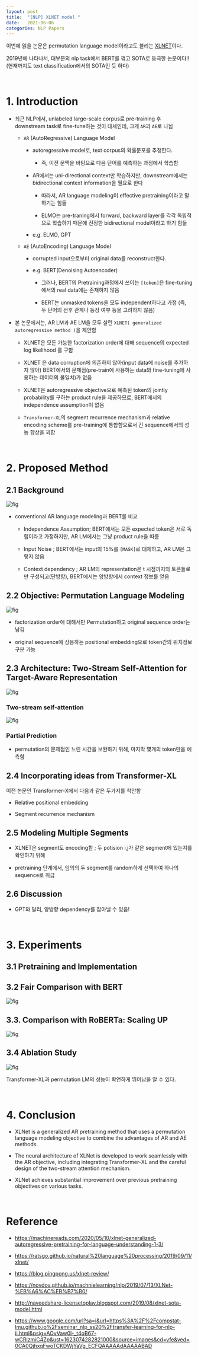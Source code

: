 ```yaml
---
layout: post
title:  "[NLP] XLNET model "
date:   2021-06-06
categories: NLP Papers
---
```



이번에 읽을 논문은 permutation language model이라고도 불리는 [XLNET](https://arxiv.org/abs/1906.08237)이다.

2019년에 나타나서, 대부분의 nlp task에서 BERT를 꺾고 SOTA로 등극한 논문이다!! (현재까지도 text classification에서의 SOTA인 듯 하다)

<br>

# 1. Introduction

- 최근 NLP에서, unlabeled large-scale corpus로 pre-training 후 downstream task로 fine-tune하는 것이 대세인데, 크게 `AR`과 `AE`로 나뉨
    - `AR` (AutoRegressive) Language Model

        - autoregressive model로, text corpus의 확률분포를 추정한다.

            - 즉, 이전 문맥을 바탕으로 다음 단어를 예측하는 과정에서 학습함

        - AR에서는 uni-directional context만 학습하지만, downstream에서는 bidirectional context information을 필요로 한다

            - 따라서, AR language modeling이 effective pretraining이라고 말하기는 힘듦

            - ELMO는 pre-traning에서  forward, backward layer를 각각 독립적으로 학습하기 때문에 진정한 bidirectional model이라고 하기 힘듦

        - e.g. ELMO, GPT

    - `AE` (AutoEncoding) Language Model

        - corrupted input으로부터 original data를 reconstruct한다.

        - e.g. BERT(Denoising Autoencoder)

          - 그러나, BERT의 Pretraining과정에서 쓰이는 `[token]`은 fine-tuning에서의 real data에는 존재하지 않음

          - BERT는 unmasked tokens을 모두 independent하다고 가정 (즉, 두 단어의 선후 관계나 등장 여부 등을 고려하지 않음)


- 본 논문에서는, AR LM과 AE LM을 모두 살린 `XLNET( generalized autoregressive method )`을 제안함

    - XLNET은 모든 가능한 factorization order에 대해 sequence의 expected log likelihood 를 구함

    - XLNET 은 data corruption에 의존하지 않아(input data에 noise를 추가하지 않아) BERT에서의 문제점(pre-train에 사용하는 data와 fine-tuning에 사용하는 데이터의 불일치)가 없음

    - XLNET은 autoregressive objective으로 예측된 token의 jointly probability를 구하는 product rule을 제공하므로, BERT에서의 independence assumption이 없음

    - `Transformer-XL`의 segment recurrence mechanism과 relative encoding scheme를 pre-training에 통합함으로서 긴 sequence에서의 성능 향상을 꾀함




<br>

# 2. Proposed Method

## 2.1 Background

![fig](https://compstat-lmu.github.io/seminar_nlp_ss20/figures/02-03-transfer-learning-for-nlp/xlnet_twomodels.png)


- conventional AR language modeling과 BERT를 비교

  - Independence Assumption;  BERT에서는 모든 expected token은 서로 독립이라고 가정하지만, AR LM에서는 그냥 product rule을 따름

  - Input Noise ; BERT에서는 input의 15%를 `[MASK]`로 대체하고, AR LM은 그렇지 않음

  - Context dependency ;  AR LM의 representation은 t 시점까지의 토큰들로만 구성되고(단방향), BERT에서는 양방향에서 context 정보를 얻음


## 2.2 Objective: Permutation Language Modeling


![fig](https://i.imgur.com/T1hDKWq.png)

- factorization order에 대해서만 Permutation하고 original sequence order는 남김

- original sequence에 상응하는 positional embedding으로 token간의 위치정보 구분 가능

## 2.3 Architecture: Two-Stream Self-Attention for Target-Aware Representation

![fig](https://i.imgur.com/LYxEdww.png)


### Two-stream self-attention

![fig](https://i.imgur.com/LYxEdww.png)



### Partial Prediction

- permutation의 문제점인 느린 시간을 보완하기 위해, 마지막 몇개의 token만을 예측함


## 2.4 Incorporating ideas from Transformer-XL

이전 논문인 Transformer-X에서 다음과 같은 두가지를 착안함

- Relative positional embedding

- Segment recurrence mechanism

## 2.5 Modeling Multiple Segments

- XLNET은 segment도 encoding함 ; 두 potision i,j가 같은 segment에 있는지를 확인하기 위해

- pretraining 단계에서, 임의의 두 segment를 random하게 선택하여 하나의 sequence로 취급

## 2.6 Discussion

- GPT와 달리, 양방향 dependency를 잡아낼 수 있음!

<br>

# 3. Experiments

## 3.1 Pretraining and Implementation


## 3.2 Fair Comparison with BERT

![fig](https://media.vlpt.us/images/skm0626/post/5b3ed4c6-e899-439b-90b4-ba4a7535ef0f/BF399613-1B6F-45D0-B8A0-39415F3DB91C.jpeg)

## 3.3. Comparison with RoBERTa: Scaling UP

![fig](https://media.vlpt.us/images/skm0626/post/7c64f5b5-a812-48cb-b529-736a3d8d14a4/6E3E8B58-8EF1-4863-AFDC-E49605E76DF8.jpeg)

## 3.4 Ablation Study

![fig](https://blog.pingpong.us/images/2019.07.01.xlnet/ablation.png)

Transformer-XL과 permutation LM의 성능이 확연하게 뛰어남을 알 수 있다.

<br>

# 4. Conclusion

- XLNet is a generalized AR pretraining method that uses a permutation language modeling objective to combine the advantages of AR and AE methods.

- The neural architecture of XLNet is developed to work seamlessly with the AR objective, including integrating Transformer-XL and the careful design of the two-stream attention mechanism.

- XLNet achieves substantial improvement over previous pretraining objectives on various tasks.

<br>

# Reference

- https://machinereads.com/2020/05/10/xlnet-generalized-autoregressive-pretraining-for-language-understanding-1-3/

- https://ratsgo.github.io/natural%20language%20processing/2019/09/11/xlnet/

- https://blog.pingpong.us/xlnet-review/

- https://novdov.github.io/machnielearning/nlp/2019/07/13/XLNet-%EB%A6%AC%EB%B7%B0/

- http://naveedshare-licensetoplay.blogspot.com/2019/08/xlnet-sota-model.html

- https://www.google.com/url?sa=i&url=https%3A%2F%2Fcompstat-lmu.github.io%2Fseminar_nlp_ss20%2Ftransfer-learning-for-nlp-ii.html&psig=AOvVaw0I-_t4oB67-wCRizmiC4Zp&ust=1623074282821000&source=images&cd=vfe&ved=0CA0QjhxqFwoTCKDWjYaVg_ECFQAAAAAdAAAAABAD

<br>
